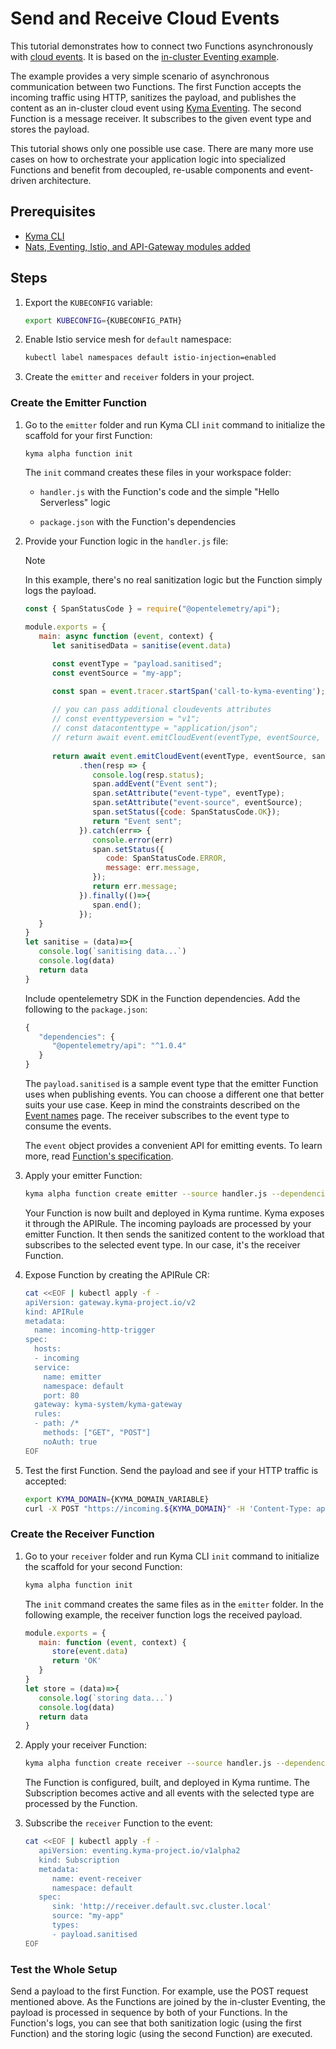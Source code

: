 # Send and Receive Cloud Events

This tutorial demonstrates how to connect two Functions asynchronously with [cloud events](https://github.com/cloudevents/spec). It is based on the [in-cluster Eventing example](https://github.com/kyma-project/serverless/tree/main/examples/incluster_eventing).

The example provides a very simple scenario of asynchronous communication between two Functions. The first Function accepts the incoming traffic using HTTP, sanitizes the payload, and publishes the content as an in-cluster cloud event using [Kyma Eventing](https://kyma-project.io/docs/kyma/latest/01-overview/eventing/).
The second Function is a message receiver. It subscribes to the given event type and stores the payload.

This tutorial shows only one possible use case. There are many more use cases on how to orchestrate your application logic into specialized Functions and benefit from decoupled, re-usable components and event-driven architecture.

## Prerequisites

- [Kyma CLI](https://github.com/kyma-project/cli)
- [Nats, Eventing, Istio, and API-Gateway modules added](https://kyma-project.io/#/02-get-started/01-quick-install)

## Steps

1. Export the `KUBECONFIG` variable:

   ```bash
   export KUBECONFIG={KUBECONFIG_PATH}
   ```
2. Enable Istio service mesh for `default` namespace:

   ```bash
   kubectl label namespaces default istio-injection=enabled
   ```

3. Create the `emitter` and `receiver` folders in your project.

### Create the Emitter Function

1. Go to the `emitter` folder and run Kyma CLI `init` command to initialize the scaffold for your first Function:

   ```bash
   kyma alpha function init
   ```

   The `init` command creates these files in your workspace folder:

   - `handler.js` with the Function's code and the simple "Hello Serverless" logic
  
   - `package.json` with the Function's dependencies

2. Provide your Function logic in the `handler.js` file:

   > [!NOTE]
   > In this example, there's no real sanitization logic but the Function simply logs the payload.

   ```js
   const { SpanStatusCode } = require("@opentelemetry/api");

   module.exports = {
      main: async function (event, context) {
         let sanitisedData = sanitise(event.data)

         const eventType = "payload.sanitised";
         const eventSource = "my-app";

         const span = event.tracer.startSpan('call-to-kyma-eventing');
         
         // you can pass additional cloudevents attributes  
         // const eventtypeversion = "v1";
         // const datacontenttype = "application/json";
         // return await event.emitCloudEvent(eventType, eventSource, sanitisedData, {eventtypeversion, datacontenttype})
         
         return await event.emitCloudEvent(eventType, eventSource, sanitisedData)
               .then(resp => {
                  console.log(resp.status);
                  span.addEvent("Event sent");
                  span.setAttribute("event-type", eventType);
                  span.setAttribute("event-source", eventSource);
                  span.setStatus({code: SpanStatusCode.OK});
                  return "Event sent";
               }).catch(err=> {
                  console.error(err)
                  span.setStatus({
                     code: SpanStatusCode.ERROR,
                     message: err.message,
                  });
                  return err.message;
               }).finally(()=>{
                  span.end();
               });
      }
   }
   let sanitise = (data)=>{
      console.log(`sanitising data...`)
      console.log(data)
      return data
   }
   ```

   Include opentelemetry SDK in the Function dependencies. Add the following to the `package.json`:
   ```js
   {
      "dependencies": {
         "@opentelemetry/api": "^1.0.4"
      }
   }
   ```


   The `payload.sanitised` is a sample event type that the emitter Function uses when publishing events. You can choose a different one that better suits your use case. Keep in mind the constraints described on the [Event names](https://kyma-project.io/docs/kyma/latest/05-technical-reference/evnt-01-event-names/) page. The receiver subscribes to the event type to consume the events.

   The `event` object provides a convenient API for emitting events. To learn more, read [Function's specification](../technical-reference/07-70-function-specification.md#event-object-sdk).
   
3. Apply your emitter Function:

   ```bash
   kyma alpha function create emitter --source handler.js --dependencies package.json
   ```

   Your Function is now built and deployed in Kyma runtime. Kyma exposes it through the APIRule. The incoming payloads are processed by your emitter Function. It then sends the sanitized content to the workload that subscribes to the selected event type. In our case, it's the receiver Function.

4. Expose Function by creating the APIRule CR:

   ```bash
   cat <<EOF | kubectl apply -f -
   apiVersion: gateway.kyma-project.io/v2
   kind: APIRule
   metadata:
     name: incoming-http-trigger
   spec:
     hosts:
     - incoming
     service:
       name: emitter
       namespace: default
       port: 80
     gateway: kyma-system/kyma-gateway
     rules:
     - path: /*
       methods: ["GET", "POST"]
       noAuth: true
   EOF
   ```

5. Test the first Function. Send the payload and see if your HTTP traffic is accepted:

   ```bash
   export KYMA_DOMAIN={KYMA_DOMAIN_VARIABLE}
   curl -X POST "https://incoming.${KYMA_DOMAIN}" -H 'Content-Type: application/json' -d '{"foo":"bar"}'
   ```

### Create the Receiver Function

1. Go to your `receiver` folder and run Kyma CLI `init` command to initialize the scaffold for your second Function:

   ```bash
   kyma alpha function init
   ```

   The `init` command creates the same files as in the `emitter` folder.
   In the following example, the receiver function logs the received payload.

   ```js
   module.exports = {
      main: function (event, context) {
         store(event.data)
         return 'OK'
      }
   }
   let store = (data)=>{
      console.log(`storing data...`)
      console.log(data)
      return data
   }
   ```

3. Apply your receiver Function:

   ```bash
   kyma alpha function create receiver --source handler.js --dependencies package.json
   ```

   The Function is configured, built, and deployed in Kyma runtime. The Subscription becomes active and all events with the selected type are processed by the Function.  

2. Subscribe the `receiver` Function to the event:  

   ```bash
   cat <<EOF | kubectl apply -f -
      apiVersion: eventing.kyma-project.io/v1alpha2
      kind: Subscription
      metadata:
         name: event-receiver
         namespace: default
      spec:
         sink: 'http://receiver.default.svc.cluster.local'
         source: "my-app"
         types:
         - payload.sanitised
   EOF
   ```

### Test the Whole Setup

Send a payload to the first Function. For example, use the POST request mentioned above. As the Functions are joined by the in-cluster Eventing, the payload is processed in sequence by both of your Functions.
In the Function's logs, you can see that both sanitization logic (using the first Function) and the storing logic (using the second Function) are executed.
